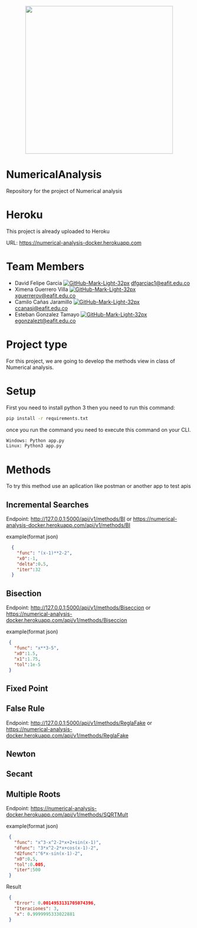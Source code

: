 <p align="center"><a href="https://github.com/egonzalezt/NumericalAnalysis" target="_blank"><img src="https://www.python.org/static/community_logos/python-powered-w.svg" width="400"></a></p>

# NumericalAnalysis
Repository for the project of Numerical analysis 

# Heroku 

This project is already uploaded to Heroku 

URL: https://numerical-analysis-docker.herokuapp.com

# Team Members

- David Felipe Garcia [![GitHub-Mark-Light-32px](https://user-images.githubusercontent.com/53051438/128283510-7d92c6a9-9c3e-4b22-b1ce-7786d951ef65.png)](https://github.com/dfgarciac1) dfgarciac1@eafit.edu.co
- Ximena Guerrero Villa [![GitHub-Mark-Light-32px](https://user-images.githubusercontent.com/53051438/128283510-7d92c6a9-9c3e-4b22-b1ce-7786d951ef65.png)](https://github.com/xguerrerov1) xguerrerov@eafit.edu.co
- Camilo Cañas Jaramillo [![GitHub-Mark-Light-32px](https://user-images.githubusercontent.com/53051438/128283510-7d92c6a9-9c3e-4b22-b1ce-7786d951ef65.png)](https://github.com/ccanasj) ccanasj@eafit.edu.co
- Esteban Gonzalez Tamayo [![GitHub-Mark-Light-32px](https://user-images.githubusercontent.com/53051438/128283510-7d92c6a9-9c3e-4b22-b1ce-7786d951ef65.png)](https://github.com/egonzalezt) egonzalezt@eafit.edu.co

# Project type

For this project, we are going to develop the methods view in class of Numerical analysis. 

# Setup

First you need to install python 3 then you need to run this command:

```bash
pip install -r requirements.txt
```

once you run the command you need to execute this command on your CLI.


```bash
Windows: Python app.py
Linux: Python3 app.py
```

# Methods

  To try this method use an aplication like postman or another app to test apis

## Incremental Searches
  
  Endpoint: http://127.0.0.1:5000/api/v1/methods/BI or https://numerical-analysis-docker.herokuapp.com/api/v1/methods/BI
  
  example(format json)
  
```json
  {
    "func": "(x-1)**2-2",
    "x0":-1,
    "delta":0.5,
    "iter":32
  }
```

## Bisection
   
   Endpoint: http://127.0.0.1:5000/api/v1/methods/Biseccion or https://numerical-analysis-docker.herokuapp.com/api/v1/methods/Biseccion
   
   example(format json)
   ```json
    {
      "func": "x**3-5",
      "x0":1.5,
      "x1":1.75,
      "tol":1e-5
    }
  ```

## Fixed Point

## False Rule

  Endpoint: http://127.0.0.1:5000/api/v1/methods/ReglaFake or https://numerical-analysis-docker.herokuapp.com/api/v1/methods/ReglaFake

## Newton

## Secant

## Multiple Roots

  Endpoint: https://numerical-analysis-docker.herokuapp.com/api/v1/methods/SQRTMult
  
  example(format json)
   ```json
    {
      "func": "x^3-x^2-2*x+2+sin(x-1)",
      "dfunc": "3*x^2-2*x+cos(x-1)-2",
      "d2func":"6*x-sin(x-1)-2",
      "x0":0.5,
      "tol":0.005,
      "iter":500
    } 
  ```
  
  Result 
  
   ```json
    {
      "Error": 0.0014953131705074396,
      "Iteraciones": 3,
      "x": 0.9999995333022881
    }
  ```
